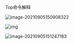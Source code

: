 Top命令解释

![image-20210905150908322](C:\Users\localuser\AppData\Roaming\Typora\typora-user-images\image-20210905150908322.png)



![img](https://mmbiz.qpic.cn/mmbiz_png/xE6oscyT531OdvHPTOVhvz0KM3eVUeWPauBibrBASdMlB4gblajYwgzHycYDt0Oa44INnqxs4WQJXxTCFaDn6PA/640?wx_fmt=png&tp=webp&wxfrom=5&wx_lazy=1&wx_co=1)



![image-20210905151247183](C:\Users\localuser\AppData\Roaming\Typora\typora-user-images\image-20210905151247183.png)











